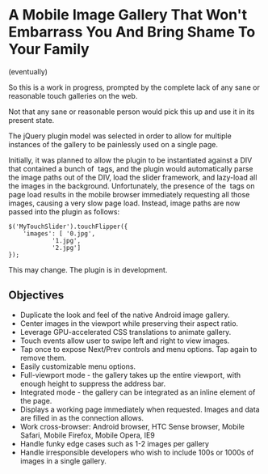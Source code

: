 A Mobile Image Gallery That Won't Embarrass You And Bring Shame To Your Family
==============================================================================

(eventually)

So this is a work in progress, prompted by the complete lack of any sane or reasonable touch galleries on the web.

Not that any sane or reasonable person would pick this up and use it in its present state.

The jQuery plugin model was selected in order to allow for multiple instances of the gallery to be painlessly used on a single page.

Initially, it was planned to allow the plugin to be instantiated against a DIV that contained a bunch of <img> tags, and the plugin would automatically parse the image paths out of the DIV, load the slider framework, and lazy-load all the images in the background.  Unfortunately, the presence of the <img> tags on page load results in the mobile browser immediately requesting all those images, causing a very slow page load.  Instead, image paths are now passed into the plugin as follows:

	$('MyTouchSlider').touchFlipper({
		'images': [	'0.jpg',
				'1.jpg',
				'2.jpg']
	});

This may change.  The plugin is in development.

Objectives
----------
* Duplicate the look and feel of the native Android image gallery.
* Center images in the viewport while preserving their aspect ratio.
* Leverage GPU-accelerated CSS translations to animate gallery.
* Touch events allow user to swipe left and right to view images.
* Tap once to expose Next/Prev controls and menu options.  Tap again to remove them.
* Easily customizable menu options.
* Full-viewport mode - the gallery takes up the entire viewport, with enough height to suppress the address bar.
* Integrated mode - the gallery can be integrated as an inline element of the page.
* Displays a working page immediately when requested.  Images and data are filled in as the connection allows.
* Work cross-browser:  Android browser, HTC Sense browser, Mobile Safari, Mobile Firefox, Mobile Opera, IE9
* Handle funky edge cases such as 1-2 images per gallery
* Handle irresponsible developers who wish to include 100s or 1000s of images in a single gallery.
